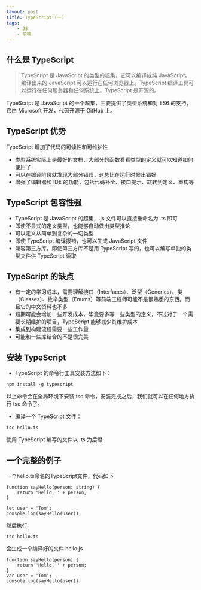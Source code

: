 ```yaml
---
layout: post
title: TypeScript (一) 
tags:
    - JS 
    - 前端  
---
```



## 什么是 TypeScript 

> TypeScript 是 JavaScript 的类型的超集，它可以编译成纯 JavaScript。编译出来的 JavaScript 可以运行在任何浏览器上。TypeScript 编译工具可以运行在任何服务器和任何系统上。TypeScript 是开源的。

TypeScript 是 JavaScript 的一个超集，主要提供了类型系统和对 ES6 的支持，它由 Microsoft 开发，代码开源于 GitHub 上。


## TypeScript 优势

TypeScript 增加了代码的可读性和可维护性

* 类型系统实际上是最好的文档，大部分的函数看看类型的定义就可以知道如何使用了
* 可以在编译阶段就发现大部分错误，这总比在运行时候出错好
* 增强了编辑器和 IDE 的功能，包括代码补全、接口提示、跳转到定义、重构等


## TypeScript 包容性强

* TypeScript 是 JavaScript 的超集，.js 文件可以直接重命名为 .ts 即可
* 即使不显式的定义类型，也能够自动做出类型推论
* 可以定义从简单到复杂的一切类型
* 即使 TypeScript 编译报错，也可以生成 JavaScript 文件
* 兼容第三方库，即使第三方库不是用 TypeScript 写的，也可以编写单独的类型文件供 TypeScript 读取

## TypeScript 的缺点

* 有一定的学习成本，需要理解接口（Interfaces）、泛型（Generics）、类（Classes）、枚举类型（Enums）等前端工程师可能不是很熟悉的东西。而且它的中文资料也不多
* 短期可能会增加一些开发成本，毕竟要多写一些类型的定义，不过对于一个需要长期维护的项目，TypeScript 能够减少其维护成本
* 集成到构建流程需要一些工作量
* 可能和一些库结合的不是很完美


## 安装 TypeScript

* TypeScript 的命令行工具安装方法如下：

```
npm install -g typescript
```

以上命令会在全局环境下安装 tsc 命令，安装完成之后，我们就可以在任何地方执行 tsc 命令了。


* 编译一个 TypeScript 文件：

```
tsc hello.ts
```


使用 TypeScript 编写的文件以 .ts 为后缀


## 一个完整的例子

一个hello.ts命名的TypeScript文件，代码如下

```
function sayHello(person: string) {
    return 'Hello, ' + person;
}

let user = 'Tom';
console.log(sayHello(user));

```


然后执行

```
tsc hello.ts
```

会生成一个编译好的文件 hello.js

```
function sayHello(person) {
    return 'Hello, ' + person;
}
var user = 'Tom';
console.log(sayHello(user));
```


